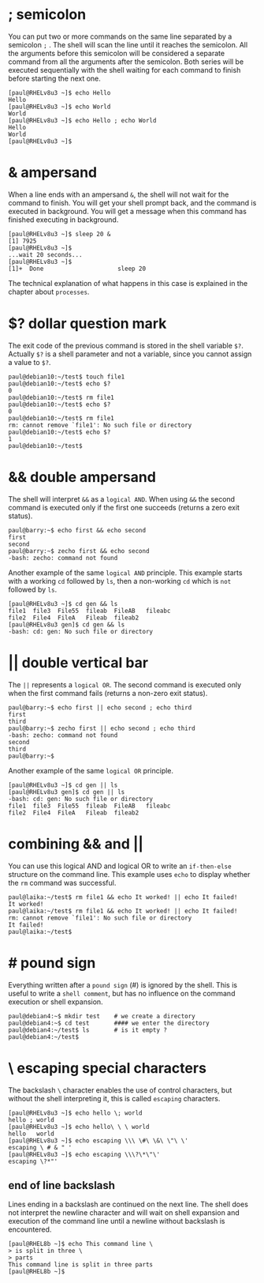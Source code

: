 # ; semicolon

You can put two or more commands on the same line separated by a
semicolon `;` . The shell will scan the line until it
reaches the semicolon. All the arguments before this semicolon will be
considered a separate command from all the arguments after the
semicolon. Both series will be executed sequentially with the shell
waiting for each command to finish before starting the next one.

    [paul@RHELv8u3 ~]$ echo Hello
    Hello
    [paul@RHELv8u3 ~]$ echo World
    World
    [paul@RHELv8u3 ~]$ echo Hello ; echo World
    Hello
    World
    [paul@RHELv8u3 ~]$

# & ampersand

When a line ends with an ampersand `&`, the shell will not
wait for the command to finish. You will get your shell prompt back, and
the command is executed in background. You will get a message when this
command has finished executing in background.

    [paul@RHELv8u3 ~]$ sleep 20 &
    [1] 7925
    [paul@RHELv8u3 ~]$ 
    ...wait 20 seconds...
    [paul@RHELv8u3 ~]$ 
    [1]+  Done                     sleep 20

The technical explanation of what happens in this case is explained in
the chapter about `processes`.

# \$? dollar question mark

The exit code of the previous command is stored in the shell variable
`$?`. Actually `$?` is a shell parameter and not a
variable, since you cannot assign a value to `$?`.

    paul@debian10:~/test$ touch file1
    paul@debian10:~/test$ echo $?
    0
    paul@debian10:~/test$ rm file1
    paul@debian10:~/test$ echo $?
    0
    paul@debian10:~/test$ rm file1
    rm: cannot remove `file1': No such file or directory
    paul@debian10:~/test$ echo $?
    1
    paul@debian10:~/test$

# && double ampersand

The shell will interpret `&&` as a `logical AND`. When
using `&&` the second command is executed only if the first one succeeds
(returns a zero exit status).

    paul@barry:~$ echo first && echo second
    first
    second
    paul@barry:~$ zecho first && echo second
    -bash: zecho: command not found

Another example of the same `logical AND` principle. This
example starts with a working `cd` followed by `ls`, then a non-working
`cd` which is `not` followed by `ls`.

    [paul@RHELv8u3 ~]$ cd gen && ls
    file1  file3  File55  fileab  FileAB   fileabc
    file2  File4  FileA   Fileab  fileab2
    [paul@RHELv8u3 gen]$ cd gen && ls
    -bash: cd: gen: No such file or directory

# \|\| double vertical bar

The `||` represents a `logical OR`. The second command is
executed only when the first command fails (returns a non-zero exit
status).

    paul@barry:~$ echo first || echo second ; echo third
    first
    third
    paul@barry:~$ zecho first || echo second ; echo third
    -bash: zecho: command not found
    second
    third
    paul@barry:~$

Another example of the same `logical OR` principle.

    [paul@RHELv8u3 ~]$ cd gen || ls
    [paul@RHELv8u3 gen]$ cd gen || ls
    -bash: cd: gen: No such file or directory
    file1  file3  File55  fileab  FileAB   fileabc
    file2  File4  FileA   Fileab  fileab2

# combining && and \|\|

You can use this logical AND and logical OR to write an `if-then-else`
structure on the command line. This example uses `echo` to display
whether the `rm` command was successful.

    paul@laika:~/test$ rm file1 && echo It worked! || echo It failed!
    It worked!
    paul@laika:~/test$ rm file1 && echo It worked! || echo It failed!
    rm: cannot remove `file1': No such file or directory
    It failed!
    paul@laika:~/test$

# \# pound sign

Everything written after a `pound sign` (#) is ignored by
the shell. This is useful to write a `shell comment`, but
has no influence on the command execution or shell expansion.

    paul@debian4:~$ mkdir test    # we create a directory
    paul@debian4:~$ cd test       #### we enter the directory
    paul@debian4:~/test$ ls       # is it empty ?
    paul@debian4:~/test$

# \\ escaping special characters

The backslash `\` character enables the use of control
characters, but without the shell interpreting it, this is called
`escaping` characters.

    [paul@RHELv8u3 ~]$ echo hello \; world
    hello ; world
    [paul@RHELv8u3 ~]$ echo hello\ \ \ world
    hello   world
    [paul@RHELv8u3 ~]$ echo escaping \\\ \#\ \&\ \"\ \'
    escaping \ # & " '
    [paul@RHELv8u3 ~]$ echo escaping \\\?\*\"\'
    escaping \?*"'

## end of line backslash

Lines ending in a backslash are continued on the next line. The shell
does not interpret the newline character and will wait on shell
expansion and execution of the command line until a newline without
backslash is encountered.

    [paul@RHEL8b ~]$ echo This command line \
    > is split in three \
    > parts
    This command line is split in three parts
    [paul@RHEL8b ~]$

